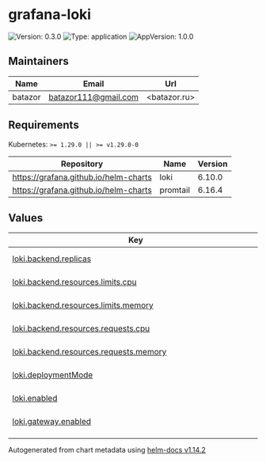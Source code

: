 # grafana-loki

![Version: 0.3.0](https://img.shields.io/badge/Version-0.3.0-informational?style=flat-square) ![Type: application](https://img.shields.io/badge/Type-application-informational?style=flat-square) ![AppVersion: 1.0.0](https://img.shields.io/badge/AppVersion-1.0.0-informational?style=flat-square)

## Maintainers

| Name | Email | Url |
| ---- | ------ | --- |
| batazor | <batazor111@gmail.com> | <batazor.ru> |

## Requirements

Kubernetes: `>= 1.29.0 || >= v1.29.0-0`

| Repository | Name | Version |
|------------|------|---------|
| https://grafana.github.io/helm-charts | loki | 6.10.0 |
| https://grafana.github.io/helm-charts | promtail | 6.16.4 |

## Values

<table height="400px" >
	<thead>
		<th>Key</th>
		<th>Type</th>
		<th>Default</th>
		<th>Description</th>
	</thead>
	<tbody>
		<tr>
			<td id="loki--backend--replicas"><a href="./values.yaml#L135">loki.backend.replicas</a></td>
			<td>
int
</td>
			<td>
				<div style="max-width: 300px;">
<pre lang="json">
0
</pre>
</div>
			</td>
			<td></td>
		</tr>
		<tr>
			<td id="loki--backend--resources--limits--cpu"><a href="./values.yaml#L139">loki.backend.resources.limits.cpu</a></td>
			<td>
string
</td>
			<td>
				<div style="max-width: 300px;">
<pre lang="json">
"300m"
</pre>
</div>
			</td>
			<td></td>
		</tr>
		<tr>
			<td id="loki--backend--resources--limits--memory"><a href="./values.yaml#L140">loki.backend.resources.limits.memory</a></td>
			<td>
string
</td>
			<td>
				<div style="max-width: 300px;">
<pre lang="json">
"1Gi"
</pre>
</div>
			</td>
			<td></td>
		</tr>
		<tr>
			<td id="loki--backend--resources--requests--cpu"><a href="./values.yaml#L142">loki.backend.resources.requests.cpu</a></td>
			<td>
string
</td>
			<td>
				<div style="max-width: 300px;">
<pre lang="json">
"50m"
</pre>
</div>
			</td>
			<td></td>
		</tr>
		<tr>
			<td id="loki--backend--resources--requests--memory"><a href="./values.yaml#L143">loki.backend.resources.requests.memory</a></td>
			<td>
string
</td>
			<td>
				<div style="max-width: 300px;">
<pre lang="json">
"64Mi"
</pre>
</div>
			</td>
			<td></td>
		</tr>
		<tr>
			<td id="loki--deploymentMode"><a href="./values.yaml#L6">loki.deploymentMode</a></td>
			<td>
string
</td>
			<td>
				<div style="max-width: 300px;">
<pre lang="json">
"SingleBinary"
</pre>
</div>
			</td>
			<td></td>
		</tr>
		<tr>
			<td id="loki--enabled"><a href="./values.yaml#L2">loki.enabled</a></td>
			<td>
bool
</td>
			<td>
				<div style="max-width: 300px;">
<pre lang="json">
true
</pre>
</div>
			</td>
			<td></td>
		</tr>
		<tr>
			<td id="loki--gateway--enabled"><a href="./values.yaml#L115">loki.gateway.enabled</a></td>
			<td>
bool
</td>
			<td>
				<div style="max-width: 300px;">
<pre lang="json">
false
</pre>
</div>
			</td>
			<td></td>
		</tr>
		<tr>
			<td id="loki--gateway--resources--limits--cpu"><a href="./values.yaml#L119">loki.gateway.resources.limits.cpu</a></td>
			<td>
string
</td>
			<td>
				<div style="max-width: 300px;">
<pre lang="json">
"300m"
</pre>
</div>
			</td>
			<td></td>
		</tr>
		<tr>
			<td id="loki--gateway--resources--limits--memory"><a href="./values.yaml#L120">loki.gateway.resources.limits.memory</a></td>
			<td>
string
</td>
			<td>
				<div style="max-width: 300px;">
<pre lang="json">
"1Gi"
</pre>
</div>
			</td>
			<td></td>
		</tr>
		<tr>
			<td id="loki--gateway--resources--requests--cpu"><a href="./values.yaml#L122">loki.gateway.resources.requests.cpu</a></td>
			<td>
string
</td>
			<td>
				<div style="max-width: 300px;">
<pre lang="json">
"50m"
</pre>
</div>
			</td>
			<td></td>
		</tr>
		<tr>
			<td id="loki--gateway--resources--requests--memory"><a href="./values.yaml#L123">loki.gateway.resources.requests.memory</a></td>
			<td>
string
</td>
			<td>
				<div style="max-width: 300px;">
<pre lang="json">
"64Mi"
</pre>
</div>
			</td>
			<td></td>
		</tr>
		<tr>
			<td id="loki--loki--auth_enabled"><a href="./values.yaml#L11">loki.loki.auth_enabled</a></td>
			<td>
bool
</td>
			<td>
				<div style="max-width: 300px;">
<pre lang="json">
false
</pre>
</div>
			</td>
			<td></td>
		</tr>
		<tr>
			<td id="loki--loki--commonConfig--replication_factor"><a href="./values.yaml#L14">loki.loki.commonConfig.replication_factor</a></td>
			<td>
int
</td>
			<td>
				<div style="max-width: 300px;">
<pre lang="json">
1
</pre>
</div>
			</td>
			<td></td>
		</tr>
		<tr>
			<td id="loki--loki--revisionHistoryLimit"><a href="./values.yaml#L9">loki.loki.revisionHistoryLimit</a></td>
			<td>
int
</td>
			<td>
				<div style="max-width: 300px;">
<pre lang="json">
3
</pre>
</div>
			</td>
			<td></td>
		</tr>
		<tr>
			<td id="loki--loki--schemaConfig--configs[0]--from"><a href="./values.yaml#L21">loki.loki.schemaConfig.configs[0].from</a></td>
			<td>
string
</td>
			<td>
				<div style="max-width: 300px;">
<pre lang="json">
"2024-04-01"
</pre>
</div>
			</td>
			<td></td>
		</tr>
		<tr>
			<td id="loki--loki--schemaConfig--configs[0]--index--period"><a href="./values.yaml#L27">loki.loki.schemaConfig.configs[0].index.period</a></td>
			<td>
string
</td>
			<td>
				<div style="max-width: 300px;">
<pre lang="json">
"24h"
</pre>
</div>
			</td>
			<td></td>
		</tr>
		<tr>
			<td id="loki--loki--schemaConfig--configs[0]--index--prefix"><a href="./values.yaml#L26">loki.loki.schemaConfig.configs[0].index.prefix</a></td>
			<td>
string
</td>
			<td>
				<div style="max-width: 300px;">
<pre lang="json">
"index_"
</pre>
</div>
			</td>
			<td></td>
		</tr>
		<tr>
			<td id="loki--loki--schemaConfig--configs[0]--object_store"><a href="./values.yaml#L23">loki.loki.schemaConfig.configs[0].object_store</a></td>
			<td>
string
</td>
			<td>
				<div style="max-width: 300px;">
<pre lang="json">
"filesystem"
</pre>
</div>
			</td>
			<td></td>
		</tr>
		<tr>
			<td id="loki--loki--schemaConfig--configs[0]--schema"><a href="./values.yaml#L24">loki.loki.schemaConfig.configs[0].schema</a></td>
			<td>
string
</td>
			<td>
				<div style="max-width: 300px;">
<pre lang="json">
"v13"
</pre>
</div>
			</td>
			<td></td>
		</tr>
		<tr>
			<td id="loki--loki--schemaConfig--configs[0]--store"><a href="./values.yaml#L22">loki.loki.schemaConfig.configs[0].store</a></td>
			<td>
string
</td>
			<td>
				<div style="max-width: 300px;">
<pre lang="json">
"tsdb"
</pre>
</div>
			</td>
			<td></td>
		</tr>
		<tr>
			<td id="loki--loki--storage--type"><a href="./values.yaml#L17">loki.loki.storage.type</a></td>
			<td>
string
</td>
			<td>
				<div style="max-width: 300px;">
<pre lang="json">
"filesystem"
</pre>
</div>
			</td>
			<td></td>
		</tr>
		<tr>
			<td id="loki--loki--structuredConfig--memberlist--bind_addr"><a href="./values.yaml#L34">loki.loki.structuredConfig.memberlist.bind_addr</a></td>
			<td>
list
</td>
			<td>
				<div style="max-width: 300px;">
<pre lang="json">
[]
</pre>
</div>
			</td>
			<td></td>
		</tr>
		<tr>
			<td id="loki--loki--structuredConfig--query_range--align_queries_with_step"><a href="./values.yaml#L31">loki.loki.structuredConfig.query_range.align_queries_with_step</a></td>
			<td>
bool
</td>
			<td>
				<div style="max-width: 300px;">
<pre lang="json">
true
</pre>
</div>
			</td>
			<td></td>
		</tr>
		<tr>
			<td id="loki--lokiCanary--enabled"><a href="./values.yaml#L112">loki.lokiCanary.enabled</a></td>
			<td>
bool
</td>
			<td>
				<div style="max-width: 300px;">
<pre lang="json">
false
</pre>
</div>
			</td>
			<td></td>
		</tr>
		<tr>
			<td id="loki--monitoring--dashboards--annotations--grafana_dashboard_folder"><a href="./values.yaml#L88">loki.monitoring.dashboards.annotations.grafana_dashboard_folder</a></td>
			<td>
string
</td>
			<td>
				<div style="max-width: 300px;">
<pre lang="json">
"Loki"
</pre>
</div>
			</td>
			<td></td>
		</tr>
		<tr>
			<td id="loki--monitoring--dashboards--enabled"><a href="./values.yaml#L86">loki.monitoring.dashboards.enabled</a></td>
			<td>
bool
</td>
			<td>
				<div style="max-width: 300px;">
<pre lang="json">
true
</pre>
</div>
			</td>
			<td></td>
		</tr>
		<tr>
			<td id="loki--monitoring--rules--additionalGroups[0]--name"><a href="./values.yaml#L102">loki.monitoring.rules.additionalGroups[0].name</a></td>
			<td>
string
</td>
			<td>
				<div style="max-width: 300px;">
<pre lang="json">
"additional-loki-rules"
</pre>
</div>
			</td>
			<td></td>
		</tr>
		<tr>
			<td id="loki--monitoring--rules--additionalGroups[0]--rules[0]--expr"><a href="./values.yaml#L105">loki.monitoring.rules.additionalGroups[0].rules[0].expr</a></td>
			<td>
string
</td>
			<td>
				<div style="max-width: 300px;">
<pre lang="json">
"sum(rate(loki_request_duration_seconds_bucket[1m])) by (le, job)"
</pre>
</div>
			</td>
			<td></td>
		</tr>
		<tr>
			<td id="loki--monitoring--rules--additionalGroups[0]--rules[0]--record"><a href="./values.yaml#L104">loki.monitoring.rules.additionalGroups[0].rules[0].record</a></td>
			<td>
string
</td>
			<td>
				<div style="max-width: 300px;">
<pre lang="json">
"job:loki_request_duration_seconds_bucket:sum_rate"
</pre>
</div>
			</td>
			<td></td>
		</tr>
		<tr>
			<td id="loki--monitoring--rules--additionalGroups[0]--rules[1]--expr"><a href="./values.yaml#L107">loki.monitoring.rules.additionalGroups[0].rules[1].expr</a></td>
			<td>
string
</td>
			<td>
				<div style="max-width: 300px;">
<pre lang="json">
"sum(rate(loki_request_duration_seconds_bucket[1m])) by (le, job, route)"
</pre>
</div>
			</td>
			<td></td>
		</tr>
		<tr>
			<td id="loki--monitoring--rules--additionalGroups[0]--rules[1]--record"><a href="./values.yaml#L106">loki.monitoring.rules.additionalGroups[0].rules[1].record</a></td>
			<td>
string
</td>
			<td>
				<div style="max-width: 300px;">
<pre lang="json">
"job_route:loki_request_duration_seconds_bucket:sum_rate"
</pre>
</div>
			</td>
			<td></td>
		</tr>
		<tr>
			<td id="loki--monitoring--rules--additionalGroups[0]--rules[2]--expr"><a href="./values.yaml#L109">loki.monitoring.rules.additionalGroups[0].rules[2].expr</a></td>
			<td>
string
</td>
			<td>
				<div style="max-width: 300px;">
<pre lang="json">
"sum(rate(container_cpu_usage_seconds_total[1m])) by (node, namespace, pod, container)"
</pre>
</div>
			</td>
			<td></td>
		</tr>
		<tr>
			<td id="loki--monitoring--rules--additionalGroups[0]--rules[2]--record"><a href="./values.yaml#L108">loki.monitoring.rules.additionalGroups[0].rules[2].record</a></td>
			<td>
string
</td>
			<td>
				<div style="max-width: 300px;">
<pre lang="json">
"node_namespace_pod_container:container_cpu_usage_seconds_total:sum_rate"
</pre>
</div>
			</td>
			<td></td>
		</tr>
		<tr>
			<td id="loki--monitoring--rules--enabled"><a href="./values.yaml#L100">loki.monitoring.rules.enabled</a></td>
			<td>
bool
</td>
			<td>
				<div style="max-width: 300px;">
<pre lang="json">
true
</pre>
</div>
			</td>
			<td></td>
		</tr>
		<tr>
			<td id="loki--monitoring--selfMonitoring--grafanaAgent--installOperator"><a href="./values.yaml#L97">loki.monitoring.selfMonitoring.grafanaAgent.installOperator</a></td>
			<td>
bool
</td>
			<td>
				<div style="max-width: 300px;">
<pre lang="json">
false
</pre>
</div>
			</td>
			<td></td>
		</tr>
		<tr>
			<td id="loki--monitoring--serviceMonitor--enabled"><a href="./values.yaml#L91">loki.monitoring.serviceMonitor.enabled</a></td>
			<td>
bool
</td>
			<td>
				<div style="max-width: 300px;">
<pre lang="json">
true
</pre>
</div>
			</td>
			<td></td>
		</tr>
		<tr>
			<td id="loki--monitoring--serviceMonitor--labels--release"><a href="./values.yaml#L93">loki.monitoring.serviceMonitor.labels.release</a></td>
			<td>
string
</td>
			<td>
				<div style="max-width: 300px;">
<pre lang="json">
"prometheus-operator"
</pre>
</div>
			</td>
			<td></td>
		</tr>
		<tr>
			<td id="loki--nameOverride"><a href="./values.yaml#L4">loki.nameOverride</a></td>
			<td>
string
</td>
			<td>
				<div style="max-width: 300px;">
<pre lang="json">
"grafana-loki"
</pre>
</div>
			</td>
			<td></td>
		</tr>
		<tr>
			<td id="loki--read--persistence--storageClass"><a href="./values.yaml#L57">loki.read.persistence.storageClass</a></td>
			<td>
string
</td>
			<td>
				<div style="max-width: 300px;">
<pre lang="json">
"local-path"
</pre>
</div>
			</td>
			<td></td>
		</tr>
		<tr>
			<td id="loki--read--replicas"><a href="./values.yaml#L54">loki.read.replicas</a></td>
			<td>
int
</td>
			<td>
				<div style="max-width: 300px;">
<pre lang="json">
0
</pre>
</div>
			</td>
			<td></td>
		</tr>
		<tr>
			<td id="loki--read--resources--limits--cpu"><a href="./values.yaml#L61">loki.read.resources.limits.cpu</a></td>
			<td>
string
</td>
			<td>
				<div style="max-width: 300px;">
<pre lang="json">
"300m"
</pre>
</div>
			</td>
			<td></td>
		</tr>
		<tr>
			<td id="loki--read--resources--limits--memory"><a href="./values.yaml#L62">loki.read.resources.limits.memory</a></td>
			<td>
string
</td>
			<td>
				<div style="max-width: 300px;">
<pre lang="json">
"1Gi"
</pre>
</div>
			</td>
			<td></td>
		</tr>
		<tr>
			<td id="loki--read--resources--requests--cpu"><a href="./values.yaml#L64">loki.read.resources.requests.cpu</a></td>
			<td>
string
</td>
			<td>
				<div style="max-width: 300px;">
<pre lang="json">
"50m"
</pre>
</div>
			</td>
			<td></td>
		</tr>
		<tr>
			<td id="loki--read--resources--requests--memory"><a href="./values.yaml#L65">loki.read.resources.requests.memory</a></td>
			<td>
string
</td>
			<td>
				<div style="max-width: 300px;">
<pre lang="json">
"64Mi"
</pre>
</div>
			</td>
			<td></td>
		</tr>
		<tr>
			<td id="loki--sidecar--resources--limits--cpu"><a href="./values.yaml#L128">loki.sidecar.resources.limits.cpu</a></td>
			<td>
string
</td>
			<td>
				<div style="max-width: 300px;">
<pre lang="json">
"300m"
</pre>
</div>
			</td>
			<td></td>
		</tr>
		<tr>
			<td id="loki--sidecar--resources--limits--memory"><a href="./values.yaml#L129">loki.sidecar.resources.limits.memory</a></td>
			<td>
string
</td>
			<td>
				<div style="max-width: 300px;">
<pre lang="json">
"1Gi"
</pre>
</div>
			</td>
			<td></td>
		</tr>
		<tr>
			<td id="loki--sidecar--resources--requests--cpu"><a href="./values.yaml#L131">loki.sidecar.resources.requests.cpu</a></td>
			<td>
string
</td>
			<td>
				<div style="max-width: 300px;">
<pre lang="json">
"50m"
</pre>
</div>
			</td>
			<td></td>
		</tr>
		<tr>
			<td id="loki--sidecar--resources--requests--memory"><a href="./values.yaml#L132">loki.sidecar.resources.requests.memory</a></td>
			<td>
string
</td>
			<td>
				<div style="max-width: 300px;">
<pre lang="json">
"64Mi"
</pre>
</div>
			</td>
			<td></td>
		</tr>
		<tr>
			<td id="loki--singleBinary--extraArgs[0]"><a href="./values.yaml#L71">loki.singleBinary.extraArgs[0]</a></td>
			<td>
string
</td>
			<td>
				<div style="max-width: 300px;">
<pre lang="json">
"--pattern-ingester.enabled=true"
</pre>
</div>
			</td>
			<td></td>
		</tr>
		<tr>
			<td id="loki--singleBinary--persistence--storageClass"><a href="./values.yaml#L74">loki.singleBinary.persistence.storageClass</a></td>
			<td>
string
</td>
			<td>
				<div style="max-width: 300px;">
<pre lang="json">
"local-path"
</pre>
</div>
			</td>
			<td></td>
		</tr>
		<tr>
			<td id="loki--singleBinary--replicas"><a href="./values.yaml#L68">loki.singleBinary.replicas</a></td>
			<td>
int
</td>
			<td>
				<div style="max-width: 300px;">
<pre lang="json">
1
</pre>
</div>
			</td>
			<td></td>
		</tr>
		<tr>
			<td id="loki--singleBinary--resources--limits--cpu"><a href="./values.yaml#L78">loki.singleBinary.resources.limits.cpu</a></td>
			<td>
string
</td>
			<td>
				<div style="max-width: 300px;">
<pre lang="json">
"300m"
</pre>
</div>
			</td>
			<td></td>
		</tr>
		<tr>
			<td id="loki--singleBinary--resources--limits--memory"><a href="./values.yaml#L79">loki.singleBinary.resources.limits.memory</a></td>
			<td>
string
</td>
			<td>
				<div style="max-width: 300px;">
<pre lang="json">
"1Gi"
</pre>
</div>
			</td>
			<td></td>
		</tr>
		<tr>
			<td id="loki--singleBinary--resources--requests--cpu"><a href="./values.yaml#L81">loki.singleBinary.resources.requests.cpu</a></td>
			<td>
string
</td>
			<td>
				<div style="max-width: 300px;">
<pre lang="json">
"50m"
</pre>
</div>
			</td>
			<td></td>
		</tr>
		<tr>
			<td id="loki--singleBinary--resources--requests--memory"><a href="./values.yaml#L82">loki.singleBinary.resources.requests.memory</a></td>
			<td>
string
</td>
			<td>
				<div style="max-width: 300px;">
<pre lang="json">
"64Mi"
</pre>
</div>
			</td>
			<td></td>
		</tr>
		<tr>
			<td id="loki--test--enabled"><a href="./values.yaml#L37">loki.test.enabled</a></td>
			<td>
bool
</td>
			<td>
				<div style="max-width: 300px;">
<pre lang="json">
false
</pre>
</div>
			</td>
			<td></td>
		</tr>
		<tr>
			<td id="loki--tracing--enabled"><a href="./values.yaml#L146">loki.tracing.enabled</a></td>
			<td>
bool
</td>
			<td>
				<div style="max-width: 300px;">
<pre lang="json">
true
</pre>
</div>
			</td>
			<td></td>
		</tr>
		<tr>
			<td id="loki--tracing--jaegerAgentHost"><a href="./values.yaml#L147">loki.tracing.jaegerAgentHost</a></td>
			<td>
string
</td>
			<td>
				<div style="max-width: 300px;">
<pre lang="json">
"grafana-tempo.grafana:6831"
</pre>
</div>
			</td>
			<td></td>
		</tr>
		<tr>
			<td id="loki--write--persistence--storageClass"><a href="./values.yaml#L43">loki.write.persistence.storageClass</a></td>
			<td>
string
</td>
			<td>
				<div style="max-width: 300px;">
<pre lang="json">
"local-path"
</pre>
</div>
			</td>
			<td></td>
		</tr>
		<tr>
			<td id="loki--write--replicas"><a href="./values.yaml#L40">loki.write.replicas</a></td>
			<td>
int
</td>
			<td>
				<div style="max-width: 300px;">
<pre lang="json">
0
</pre>
</div>
			</td>
			<td></td>
		</tr>
		<tr>
			<td id="loki--write--resources--limits--cpu"><a href="./values.yaml#L47">loki.write.resources.limits.cpu</a></td>
			<td>
string
</td>
			<td>
				<div style="max-width: 300px;">
<pre lang="json">
"300m"
</pre>
</div>
			</td>
			<td></td>
		</tr>
		<tr>
			<td id="loki--write--resources--limits--memory"><a href="./values.yaml#L48">loki.write.resources.limits.memory</a></td>
			<td>
string
</td>
			<td>
				<div style="max-width: 300px;">
<pre lang="json">
"1Gi"
</pre>
</div>
			</td>
			<td></td>
		</tr>
		<tr>
			<td id="loki--write--resources--requests--cpu"><a href="./values.yaml#L50">loki.write.resources.requests.cpu</a></td>
			<td>
string
</td>
			<td>
				<div style="max-width: 300px;">
<pre lang="json">
"50m"
</pre>
</div>
			</td>
			<td></td>
		</tr>
		<tr>
			<td id="loki--write--resources--requests--memory"><a href="./values.yaml#L51">loki.write.resources.requests.memory</a></td>
			<td>
string
</td>
			<td>
				<div style="max-width: 300px;">
<pre lang="json">
"64Mi"
</pre>
</div>
			</td>
			<td></td>
		</tr>
	</tbody>
</table>

----------------------------------------------
Autogenerated from chart metadata using [helm-docs v1.14.2](https://github.com/norwoodj/helm-docs/releases/v1.14.2)
